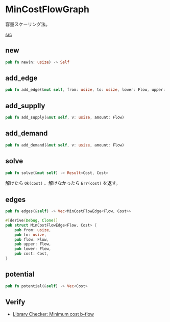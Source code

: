 # MinCostFlowGraph
容量スケーリング法。

[src](https://github.com/cupro29/cuprolib_rs/blob/main/src/mincostflow_capacity_scaling.rs)

## new
```rust
pub fn new(n: usize) -> Self
```

## add_edge
```rust
pub fn add_edge(&mut self, from: usize, to: usize, lower: Flow, upper: Flow, cost: Cost)
```

## add_supplly
```rust
pub fn add_supply(&mut self, v: usize, amount: Flow)
```

## add_demand
```rust
pub fn add_demand(&mut self, v: usize, amount: Flow)
```

## solve
```rust
pub fn solve(&mut self) -> Result<Cost, Cost>
```
解けたら `Ok(cost)` 、解けなかったら `Err(cost)` を返す。

## edges
```rust
pub fn edges(&self) -> Vec<MinCostFlowEdge<Flow, Cost>>
```
```rust
#[derive(Debug, Clone)]
pub struct MinCostFlowEdge<Flow, Cost> {
    pub from: usize,
    pub to: usize,
    pub flow: Flow,
    pub upper: Flow,
    pub lower: Flow,
    pub cost: Cost,
}
```

## potential
```rust
pub fn potential(&self) -> Vec<Cost>
```

## Verify
- [Library Checker: Minimum cost b-flow](https://github.com/cupro29/cuprolib_rs/blob/main/examples/library-checker-min_cost_b_flow.rs)
